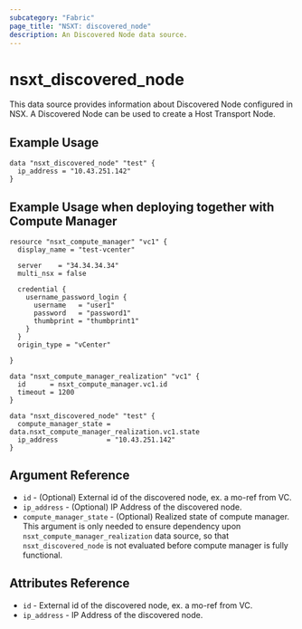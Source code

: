 ```yaml
---
subcategory: "Fabric"
page_title: "NSXT: discovered_node"
description: An Discovered Node data source.
---
```


# nsxt_discovered_node

This data source provides information about Discovered Node configured in NSX. A Discovered Node can be used to create a Host Transport Node.

## Example Usage

```hcl
data "nsxt_discovered_node" "test" {
  ip_address = "10.43.251.142"
}
```

## Example Usage when deploying together with Compute Manager

```hcl
resource "nsxt_compute_manager" "vc1" {
  display_name = "test-vcenter"

  server    = "34.34.34.34"
  multi_nsx = false

  credential {
    username_password_login {
      username   = "user1"
      password   = "password1"
      thumbprint = "thumbprint1"
    }
  }
  origin_type = "vCenter"

}

data "nsxt_compute_manager_realization" "vc1" {
  id      = nsxt_compute_manager.vc1.id
  timeout = 1200
}

data "nsxt_discovered_node" "test" {
  compute_manager_state = data.nsxt_compute_manager_realization.vc1.state
  ip_address            = "10.43.251.142"
}
```

## Argument Reference

* `id` - (Optional) External id of the discovered node, ex. a mo-ref from VC.
* `ip_address` - (Optional) IP Address of the discovered node.
* `compute_manager_state` - (Optional) Realized state of compute manager. This argument is only needed to ensure dependency upon `nsxt_compute_manager_realization` data source, so that `nsxt_discovered_node` is not evaluated before compute manager is fully functional.

## Attributes Reference

* `id` - External id of the discovered node, ex. a mo-ref from VC.
* `ip_address` - IP Address of the discovered node.
